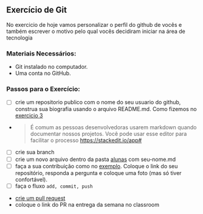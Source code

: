 ## Exercício de Git

No exercicio de hoje vamos personalizar o perfil do github de vocês e também escrever o motivo pelo qual vocês decidiram iniciar na área de tecnologia 

### Materiais Necessários:
- Git instalado no computador.
- Uma conta no GitHub.

### Passos para o Exercício:
- [ ] crie um repositorio publico com o nome do seu usuario do github, construa sua biografia usando o arquivo README.md. Como fizemos no [exercicio 3](/exercicios/03-exercicio-local-remoto/exercicio3.md)

 - > É comum as pessoas desenvolvedoras usarem markdown quando documentar nossos projetos. Você pode usar esse editor para facilitar o processo https://stackedit.io/app#
- [ ] crie sua branch
- [ ] crie um novo arquivo dentro da pasta [alunas](./alunas/) com seu-nome.md
- [ ] faça a sua contribuição como no [exemplo](./alunas/exemplo-ana-luiza.md). Coloque o link do seu repositório, responda a pergunta e coloque uma foto (mas só tiver confortável).
- [ ] faça o fluxo `add, commit, push`
- [crie um pull request](./instrucoes-pull-request.md)
- coloque o link do PR na entrega da semana no classroom